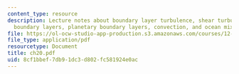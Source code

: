 ```yaml
---
content_type: resource
description: Lecture notes about boundary layer turbulence, shear turbulence in stratified
  boundary layers, planetary boundary layers, convection, and ocean mixed layer models.
file: https://ol-ocw-studio-app-production.s3.amazonaws.com/courses/12-820-turbulence-in-the-ocean-and-atmosphere-spring-2007/8cf1bbef7db91dc3d802fc581924e0ac_ch20.pdf
file_type: application/pdf
resourcetype: Document
title: ch20.pdf
uid: 8cf1bbef-7db9-1dc3-d802-fc581924e0ac
---
```

